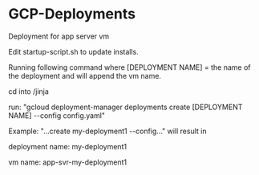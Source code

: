 # GCP-Deployments

Deployment for app server vm

Edit startup-script.sh to update installs.


Running following command where [DEPLOYMENT NAME] = the name of the deployment and will append the vm name.

cd into /jinja

run:
"gcloud deployment-manager deployments create [DEPLOYMENT NAME] --config config.yaml"


Example: "...create my-deployment1 --config..." will result in

deployment name:    my-deployment1

vm name:            app-svr-my-deployment1
